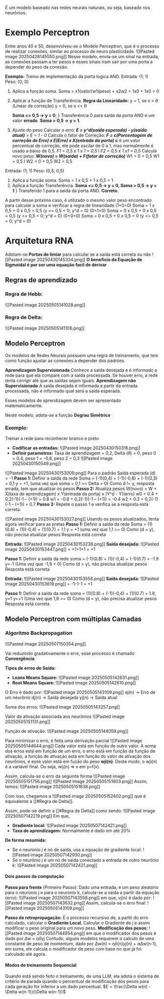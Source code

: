 É um modelo baseado nas redes neurais naturais, ou seja, baseado nos neurônios.

# Exemplo Perceptron
Entre anos 40 e 50, desenvolveu-se o Modelo Perceptron, que é o processo de realizar conexões, similar ao processo de neuro plasticidade. 
![[Pasted image 20250428145550.png]]
Nesse modelo, envia-se um sinal na entrada, as conexões passam a ter pesos e esses sinais iram sair por uma porta a depender do peso da conexão.

**Exemplo:** Treino de implementação da porta logica AND.
Entrada: (1; 1)
Peso: (0; 0)
1. Aplica a função soma. Soma = x1(valor)w1(peso) + x2w2 = 1x0 + 1x0 = 0
2. Aplicar a função de Transferência. 
	**Regra da Linearidade:**
	y = 1, se s > $\theta$ (Linear de correção)
	y = 0, se s <= $\theta$ 
	
	**Soma <= 0,5 -> y = 0**; } Transferência 0 para saída da porta AND é um valor **errado**.
	**Soma > 0,5 -> y = 1**.
	
3. Ajuste do peso
	Calcular o erro: ***E = y^d(saída esperada) - y(saída atual)** = E = 1 - 0*
	Calcula o fator de Correção:
		***F = c(Porcentagem de correção de Erro) x E(Erro) x X(entrada da porta)***
		**c** é um valor percentual de correção, ele pode oscilar de 0 a 1, mas normalmente é usado a baixo de 0,5.
		*F1 = 0,5 x 1 x 1 = 0,5*
		l
		*F2 = 0,5 x 1 x1 = 0,5*
	Calcula novo peso:
		***W(novo) = W(saida) + F(fator de correção)***
		W1 = 0 + 0,5
		W1 = 0,5
		l
		W2 = 0 + 0,5
		W2 = 0,5

Entrada: (1; 1)
Peso: (0,5; 0,5)
1. Aplica a função soma. Soma = 1 x 0,5 + 1 x 0,5 = 1
2. Aplica a função Transferência. **Soma <= 0,5 -> y = 0, Soma > 0,5 -> y = 1** } Transferido 1 para a saída da porta AND. **Correto.**

A partir desse próximo caso, é utilizado o mesmo valor peso encontrado para calcular a soma e verificar a regra de linearidade
(1+0=0) Soma = 1 x 0,5 + 0 x 0,5 = 0,5 (y <= 0,5 = 0; y^d = 0)
(0+1=0) Soma = 0 x 0,5 + 0 x 0,5 = 0,5 (y <= 0,5 = 0; y^d = 0)
(0+0=0) Soma = 0 x 0,5 + 0 x 0,5 = 0 (y <= 0,5 = 0; y^d = 0)

# Arquitetura RNA
Adotam-se **Portas de limiar** para calcular se a saída está correta ou não
![[Pasted image 20250430145334.png]]
**O beneficio da Equação de Sigmoidal é por ser uma equação facil de derivar**
## Regras de aprendizado
### Regra de Hebb:
![[Pasted image 20250505141028.png]]
### Regra de Delta: 
![[Pasted image 20250505141106.png]]

## Modelo Perceptron
Os modelos de Redes Neurais possuem uma regra de treinamento, que tem como função ajustar as conexões a depender dos padrões.

**Aprendizagem Supervisionada**
	Conhece a saída desejada e é informado a rede para que ela compare com a saída processada. Se houver erro, a rede tenta corrigir até que as saídas sejam iguais.
**Aprendizagem não Supervisionada**
	A saída desejada é informada a partir da entrada processada, não é informado qual será a saída esperada.

Esses modelos de aprendizagem devem ser apresentado matematicamente.

Neste modelo, adota-se a função **Degrau Simétrico**

### Exemplo:
Treinar a rede para reconhecer branco e preto
- **Codificar as entradas:**
	![[Pasted image 20250430150316.png]]
- **Definir parametros:** Taxa de aprendizagem = 0,2, Delta ($\theta$) = 0, peso 0 = 0,4, peso 1 = -0,8, peso 2 = 0,3
	![[Pasted image 20250430150549.png]]

![[Pasted image 20250430153009.png]]
Para o padrão Saída esperada (d) = -1
**Passo 1:** Definir a saída da rede
	Soma = (-1)(0,4) + (-1)(-0,8) + (-1)(0,3) = 0,1
	y = +1, (uma vez que soma = 0,1 >= Delta = 0)
	Como d != y, resposta errada, tem que atualizar os pesos
**Passo 2:** Atualiza pesos
	W(novo) = W + X(taxa de aprendizagem) x Y(entrada da porta) x (Y^d - Y)(erro)
	w0 = 0.4 + 0,2(-1)(-1 – (+1)) = 0.8
	w1 = -0.8 + 0,2(-1)(-1 – (+1)) = -0.4
	w2 = 0.3 + 0,2(-1)(-1 – (+1)) = 0.7
**Passo 3:** Repete o passo 1 e verifica se a resposta está correta.

![[Pasted image 20250430153027.png]]
Usando os pesos atualizados, tenta agora verificar para as pretas
**Passo 1:** Definir a saída da rede
	Soma = (1)(0.8) + (1)(-0,4) + (1)(0.7) = 1.1
	y = +1 (uma vez que 1,1 >= 0)
	Como (d = y), não precisa atualizar pesos
	Resposta está correta


**Entrada:**
	![[Pasted image 20250430153238.png]]
**Saída desejada:**
	![[Pasted image 20250430153447.png]] = +1+1+1 = +1

**Passo 1:** Definir a saída da rede
	soma = (-1)(0.8) + (1)(-0,4) + (-1)(0.7) = -1.9
	y=-1 (Uma vez que -1,9 < 0)
	Como (d = y), não precisa atualizar pesos
	Resposta está correta

**Entrada:**
	![[Pasted image 20250430153556.png]]
**Saída desejada:**
	![[Pasted image 20250430153619.png]] = -1-1-1 = +1

**Passo 1:** Definir a saída da rede
	soma = (1)(0.8) + (-1)(-0,4) + (1)(0.7) = 1.9, y=1
	y=+1 (Uma vez que 1,9 >= 0)
	Como (d = y), não precisa atualizar pesos
	Resposta está correta

## Modelo Perceptron com múltiplas Camadas
### Algoritmo Backpropagation
![[Pasted image 20250507150354.png]]

Vai reduzindo gradativamente o erro, esse processo é chamado **Convergência**.

**Tipos de erros de Saída:**
- **Leans Means Square:**
	![[Pasted image 20250505142631.png]]
- **Root Means Square:**
	![[Pasted image 20250505142610.png]]

O Erro é dado por:
	![[Pasted image 20250505143109.png]]
	ej(n) -> Erro de um neurônio
	dj(n) -> Saída desejada
	yj(n) -> Saída atual

Soma dos erros:
	![[Pasted image 20250505143257.png]]

Valor de ativação associada aos neurônios
	![[Pasted image 20250505151131.png]]

Função de ativação:
	![[Pasted image 20250505144059.png]]

Para minimizar o erro, é feita uma derivação parcial
![[Pasted image 20250505144644.png]]
Cada valor está em função de outro valor. A soma dos erros está em função de um erro, o erro está em função da função de ativação, a função de ativação está em função do valor de ativação dos neurônios, e esse valor está em fução do peso **wji(n)**. Deste modo, o wji(n) é a variável final. Ou seja, wij(n) => x em y=f(x).

Assim, calcula-se o erro da seguinte forma
	![[Pasted image 20250505151756.png]]
	![[Pasted image 20250505151803.png]]
	Assim, temos:
	![[Pasted image 20250505151838.png]]

Com isso, chegamos a ![[Pasted image 20250505152402.png]] que é equivalente a [[#Regra de Delta]].

Assim, pode-se definir a [[#Regra de Delta]] como sendo:
![[Pasted image 20250507142219.png]]
Em que, 
- **Gradiente local:**
	![[Pasted image 20250507142421.png]]
- **Taxa de aprendizagem:** Normalmente é dado em até 20%

**De forma resumida:**
- Se o neuronio j é nó de saída, usa a equação de gradiente local:
	![[Pasted image 20250507142930.png]]
- Se o neurônio j é um nó de saída conectado a entrada de outro neurônio k:
	![[Pasted image 20250507142421.png]]

#### Dois passos da computação
**Passo para frente** (Primeiro Passo):
	Dado uma entrada, e um peso aleatório para o neuronio j e para o neuronio k, calcula-se a saída a partir da equação (erro):
	![[Pasted image 20250507143558.png]]
	em que, vj(n) é dado por:
	![[Pasted image 20250507143632.png]]
	Assim, calcula-se o erro final:
	![[Pasted image 20250505143109.png]]

**Passo de retropropagação:**
	É o processo recursivo de, a partir do erro calculado, calcular o **Gradiente Local**, Calcular o Gradiente de j e assim modificar o peso original para um novo peso.
	**Modificação dos pesos:**
	![[Pasted image 20250507144954.png]]
	em que o modificador dos pesos é dado por $\Delta$w = $\eta$$\delta$yj
	Contudo, alguns modelos requerem o calculo de uma constante de peso de momentum, dado por $\Delta$w(n) = $\eta$$\delta$(n)yj(n) + $\alpha$$\Delta$w(n-1), em suma, ele calcula o modificador de peso com base no que já foi calculado até agora.

#### Modos de treinamento Sequencial
Quando está sendo feito o treinamento, de uma LLM, ela adota o sistema de critério de parada quando o percentual de modificação dos pesos para cada geração for inferior a um dado percentual.
$E =  \frac{\Delta w(n) -  \Delta w(n-1)}{\Delta w(n-1)}$ 
